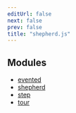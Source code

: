 ```yaml
---
editUrl: false
next: false
prev: false
title: "shepherd.js"
---
```


## Modules

- [evented](evented/README.md)
- [shepherd](shepherd/README.md)
- [step](step/README.md)
- [tour](tour/README.md)
